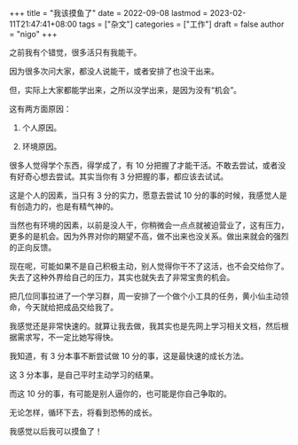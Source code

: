 +++
title = "我该摸鱼了"
date = 2022-09-08
lastmod = 2023-02-11T21:47:41+08:00
tags = ["杂文"]
categories = ["工作"]
draft = false
author = "nigo"
+++

之前我有个错觉，很多活只有我能干。

因为很多次问大家，都没人说能干，或者安排了也没干出来。

但，实际上大家都能学出来，之所以没学出来，是因为没有“机会”。

这有两方面原因：

1.  个人原因。

2.  环境原因。

很多人觉得学个东西，得学成了，有 10 分把握了才能干活。不敢去尝试，或者没有好奇心想去尝试。其实当你有 3 分把握的事，都应该去试试。

这是个人的因素，当只有 3 分的实力，愿意去尝试 10 分的事的时候，我感觉人是有创造力的，也是有精气神的。

当然也有环境的因素，以前是没人干，你稍微会一点点就被迫营业了，这有压力，更多的是机会。因为外界对你的期望不高，做不出来也没关系。做出来就会的强烈的正向反馈。

现在呢，可能如果不是自己积极主动，别人觉得你干不了这活，也不会交给你了。失去了这种外界给自己的压力，其实也就失去了非常宝贵的机会。

把几位同事拉进了一个学习群，周一安排了一个做个小工具的任务，黄小仙主动领命，今天就给把成品交给我了。

我感觉还是非常快速的。就算让我去做，我其实也是先网上学习相关文档，然后根据需求写，不一定比她写得快。

我知道，有 3 分本事不断尝试做 10 分的事，这是最快速的成长方法。

这 3 分本事，是自己平时主动学习的结果。

而这 10 分的事，有可能是别人逼你的，也可能是你自己争取的。

无论怎样，循环下去，将看到恐怖的成长。

我感觉以后我可以摸鱼了！
